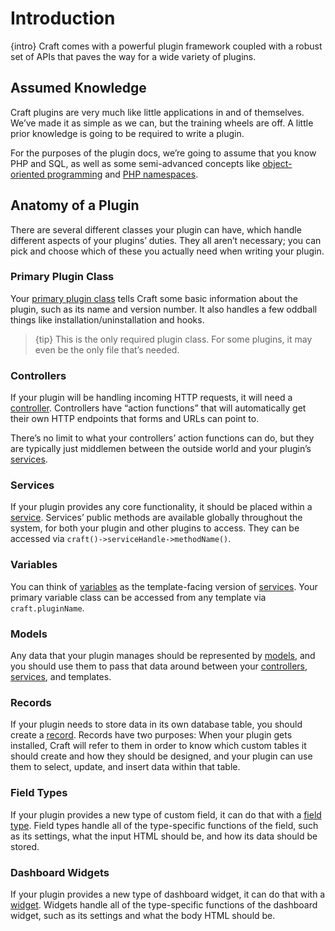 # Introduction

{intro} Craft comes with a powerful plugin framework coupled with a robust set of APIs that paves the way for a wide variety of plugins.

## Assumed Knowledge

Craft plugins are very much like little applications in and of themselves. We’ve made it as simple as we can, but the training wheels are off. A little prior knowledge is going to be required to write a plugin.

For the purposes of the plugin docs, we’re going to assume that you know PHP and SQL, as well as some semi-advanced concepts like [object-oriented programming](http://en.wikipedia.org/wiki/Object-oriented_programming) and [PHP namespaces](http://php.net/manual/en/language.namespaces.php).

## Anatomy of a Plugin

There are several different classes your plugin can have, which handle different aspects of your plugins’ duties. They all aren’t necessary; you can pick and choose which of these you actually need when writing your plugin.

### Primary Plugin Class

Your [primary plugin class](setting-things-up.md#your-primary-plugin-class) tells Craft some basic information about the plugin, such as its name and version number. It also handles a few oddball things like installation/uninstallation and hooks.

> {tip} This is the only required plugin class. For some plugins, it may even be the only file that’s needed.

### Controllers

If your plugin will be handling incoming HTTP requests, it will need a [controller](controllers.md). Controllers have “action functions” that will automatically get their own HTTP endpoints that forms and URLs can point to.

There’s no limit to what your controllers’ action functions can do, but they are typically just middlemen between the outside world and your plugin’s [services](services.md).

### Services

If your plugin provides any core functionality, it should be placed within a [service](services.md). Services’ public methods are available globally throughout the system, for both your plugin and other plugins to access. They can be accessed via `craft()->serviceHandle->methodName()`.

### Variables

You can think of [variables](variables.md) as the template-facing version of [services](services.md). Your primary variable class can be accessed from any template via `craft.pluginName`.

### Models

Any data that your plugin manages should be represented by [models](models.md), and you should use them to pass that data around between your [controllers](controllers.md), [services](services.md), and templates.

### Records

If your plugin needs to store data in its own database table, you should create a [record](records.md). Records have two purposes: When your plugin gets installed, Craft will refer to them in order to know which custom tables it should create and how they should be designed, and your plugin can use them to select, update, and insert data within that table.

### Field Types

If your plugin provides a new type of custom field, it can do that with a [field type](field-types.md). Field types handle all of the type-specific functions of the field, such as its settings, what the input HTML should be, and how its data should be stored.

### Dashboard Widgets

If your plugin provides a new type of dashboard widget, it can do that with a [widget](widgets.md). Widgets handle all of the type-specific functions of the dashboard widget, such as its settings and what the body HTML should be.